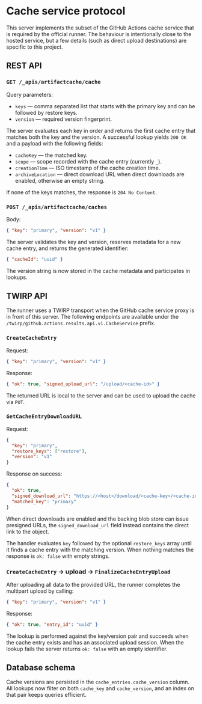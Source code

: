 # Cache service protocol

This server implements the subset of the GitHub Actions cache service that is
required by the official runner. The behaviour is intentionally close to the
hosted service, but a few details (such as direct upload destinations) are
specific to this project.

## REST API

### `GET /_apis/artifactcache/cache`

Query parameters:

- `keys` &mdash; comma separated list that starts with the primary key and can be
  followed by restore keys.
- `version` &mdash; required version fingerprint.

The server evaluates each key in order and returns the first cache entry that
matches both the key and the version. A successful lookup yields `200 OK` and a
payload with the following fields:

- `cacheKey` &mdash; the matched key.
- `scope` &mdash; scope recorded with the cache entry (currently `_`).
- `creationTime` &mdash; ISO timestamp of the cache creation time.
- `archiveLocation` &mdash; direct download URL when direct downloads are enabled,
  otherwise an empty string.

If none of the keys matches, the response is `204 No Content`.

### `POST /_apis/artifactcache/caches`

Body:

```json
{ "key": "primary", "version": "v1" }
```

The server validates the key and version, reserves metadata for a new cache
entry, and returns the generated identifier:

```json
{ "cacheId": "uuid" }
```

The version string is now stored in the cache metadata and participates in
lookups.

## TWIRP API

The runner uses a TWIRP transport when the GitHub cache service proxy is in
front of this server. The following endpoints are available under the
`/twirp/github.actions.results.api.v1.CacheService` prefix.

### `CreateCacheEntry`

Request:

```json
{ "key": "primary", "version": "v1" }
```

Response:

```json
{ "ok": true, "signed_upload_url": "/upload/<cache-id>" }
```

The returned URL is local to the server and can be used to upload the cache via
`PUT`.

### `GetCacheEntryDownloadURL`

Request:

```json
{
  "key": "primary",
  "restore_keys": ["restore"],
  "version": "v1"
}
```

Response on success:

```json
{
  "ok": true,
  "signed_download_url": "https://<host>/download/<cache-key>/<cache-id>.tgz",
  "matched_key": "primary"
}
```

When direct downloads are enabled and the backing blob store can issue
presigned URLs, the `signed_download_url` field instead contains the direct
link to the object.

The handler evaluates `key` followed by the optional `restore_keys` array until
it finds a cache entry with the matching version. When nothing matches the
response is `ok: false` with empty strings.

### `CreateCacheEntry` -> upload -> `FinalizeCacheEntryUpload`

After uploading all data to the provided URL, the runner completes the multipart
upload by calling:

```json
{ "key": "primary", "version": "v1" }
```

Response:

```json
{ "ok": true, "entry_id": "uuid" }
```

The lookup is performed against the key/version pair and succeeds when the cache
entry exists and has an associated upload session. When the lookup fails the
server returns `ok: false` with an empty identifier.

## Database schema

Cache versions are persisted in the `cache_entries.cache_version` column. All
lookups now filter on both `cache_key` and `cache_version`, and an index on that
pair keeps queries efficient.
